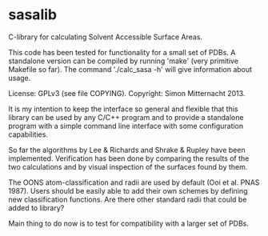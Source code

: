 sasalib
=======

C-library for calculating Solvent Accessible Surface Areas.

This code has been tested for functionality for a small set of PDBs. 
A standalone version can be compiled by running 'make' (very primitive 
Makefile so far). The command './calc_sasa -h' will give information 
about usage.

License: GPLv3 (see file COPYING). Copyright: Simon Mitternacht 2013.

It is my intention to keep the interface so general and flexible that
this library can be used by any C/C++ program and to provide a
standalone program with a simple command line interface with some
configuration capabilities.

So far the algorithms by Lee & Richards and Shrake & Rupley have been 
implemented. Verification has been done by comparing the results of 
the two calculations and by visual inspection of the surfaces found by 
them.

The OONS atom-classification and radii are used by default (Ooi et al. 
PNAS 1987). Users should be easily able to add their own schemes by 
defining new classification functions. Are there other standard radii 
that could be added to library?

Main thing to do now is to test for compatibility with a larger set of 
PDBs.
